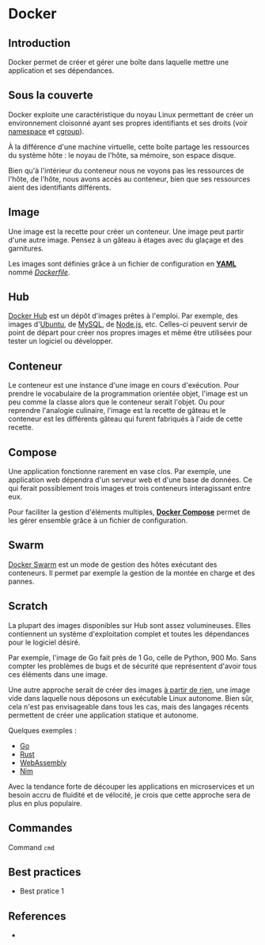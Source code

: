 # Docker

## Introduction

Docker permet de créer et gérer une boîte dans laquelle mettre une application et ses dépendances.

## Sous la couverte

Docker exploite une caractéristique du noyau Linux permettant de créer un environnement cloisonné ayant ses propres identifiants et ses droits (voir [namespace](https://man7.org/linux/man-pages/man7/namespaces.7.html) et [cgroup](https://man7.org/linux/man-pages/man7/cgroups.7.html)).

À la différence d'une machine virtuelle, cette boîte partage les ressources du système hôte : le noyau de l'hôte, sa mémoire, son espace disque.

Bien qu'à l'intérieur du conteneur nous ne voyons pas les ressources de l'hôte, de l'hôte, nous avons accès au conteneur, bien que ses ressources aient des identifiants différents.

## Image

Une image est la recette pour créer un conteneur. Une image peut partir d'une autre image. Pensez à un gâteau à étages avec du glaçage et des garnitures.

Les images sont définies grâce à un fichier de configuration en [**YAML**](https://yaml.org/) nommé [*Dockerfile*](https://docs.docker.com/engine/reference/builder/).

## Hub

[Docker Hub](https://hub.docker.com/) est un dépôt d'images prêtes à l'emploi. Par exemple, des images d'[Ubuntu](https://hub.docker.com/_/ubuntu), de [MySQL](https://hub.docker.com/_/mysql), de [Node.js](https://hub.docker.com/_/node), etc. Celles-ci peuvent servir de point de départ pour créer nos propres images et même être utilisées pour tester un logiciel ou développer.


## Conteneur

Le conteneur est une instance d'une image en cours d'exécution. Pour prendre le vocabulaire de la programmation orientée objet, l'image est un peu comme la classe alors que le conteneur serait l'objet. Ou pour reprendre l'analogie culinaire, l'image est la recette de gâteau et le conteneur est les différents gâteau qui furent fabriqués à l'aide de cette recette.

## Compose

Une application fonctionne rarement en vase clos. Par exemple, une application web dépendra d'un serveur web et d'une base de données. Ce qui ferait possiblement trois images et trois conteneurs interagissant entre eux.

Pour faciliter la gestion d'éléments multiples, [**Docker Compose**](https://docs.docker.com/compose/) permet de les gérer ensemble grâce à un fichier de configuration.

## Swarm

[Docker Swarm](https://docs.docker.com/engine/swarm/) est un mode de gestion des hôtes exécutant des conteneurs. Il permet par exemple la gestion de la montée en charge et des pannes. 

## Scratch

La plupart des images disponibles sur Hub sont assez volumineuses. Elles contiennent un système d'exploitation complet et toutes les dépendances pour le logiciel désiré.

Par exemple, l'image de Go fait près de 1 Go, celle de Python, 900 Mo. Sans compter les problèmes de bugs et de sécurité que représentent d'avoir tous ces éléments dans une image.

Une autre approche serait de créer des images [à partir de rien](https://hub.docker.com/_/scratch), une image vide dans laquelle nous déposons un exécutable Linux autonome. Bien sûr, cela n'est pas envisageable dans tous les cas, mais des langages récents permettent de créer une application statique et autonome.

Quelques exemples :

* [Go](https://www.oreilly.com/content/should-you-containerize-your-go-code/)
* [Rust](https://bxbrenden.github.io/)
* [WebAssembly](https://www.docker.com/blog/why-containers-and-webassembly-work-well-together/)
* [Nim](https://scripter.co/nim-deploying-static-binaries/)

Avec la tendance forte de découper les applications en microservices et un besoin accru de fluidité et de vélocité, je crois que cette approche sera de plus en plus populaire. 

## Commandes

Command `cmd`

## Best practices

- Best pratice 1

## References

- []()